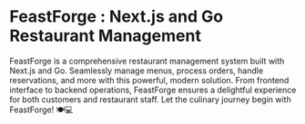 # FeastForge : Next.js and Go Restaurant Management
 FeastForge is a comprehensive restaurant management system built with Next.js and Go. Seamlessly manage menus, process orders, handle reservations, and more with this powerful, modern solution. From frontend interface to backend operations, FeastForge ensures a delightful experience for both customers and restaurant staff. Let the culinary journey begin with FeastForge! 🍽️💻

